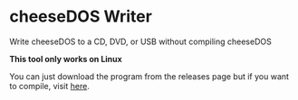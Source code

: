 # cheeseDOS Writer
Write cheeseDOS to a CD, DVD, or USB without compiling cheeseDOS

**This tool only works on Linux**

You can just download the program from the releases page but if you want to compile, visit [here](https://github.com/bluMATRIKZ/cDOS-writer/blob/main/compile.md).

